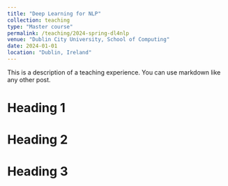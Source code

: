 ```yaml
---
title: "Deep Learning for NLP"
collection: teaching
type: "Master course"
permalink: /teaching/2024-spring-dl4nlp
venue: "Dublin City University, School of Computing"
date: 2024-01-01
location: "Dublin, Ireland"
---
```


This is a description of a teaching experience. You can use markdown like any other post.

Heading 1
======

Heading 2
======

Heading 3
======